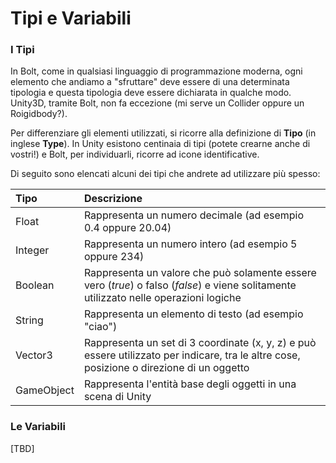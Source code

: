 # Tipi e Variabili

### I Tipi

In Bolt, come in qualsiasi linguaggio di programmazione moderna, ogni elemento che andiamo a "sfruttare" deve essere di una determinata tipologia e questa tipologia deve essere dichiarata in qualche modo. Unity3D, tramite Bolt, non fa eccezione \(mi serve un Collider oppure un Roigidbody?\).

Per differenziare gli elementi utilizzati, si ricorre alla definizione di **Tipo** \(in inglese **Type**\). In Unity esistono centinaia di tipi \(potete crearne anche di vostri!\) e Bolt, per individuarli, ricorre ad icone identificative.

Di seguito sono elencati alcuni dei tipi che andrete ad utilizzare più spesso:

| Tipo | Descrizione |
| :--- | :--- |
| Float | Rappresenta un numero decimale \(ad esempio 0.4 oppure 20.04\) |
| Integer | Rappresenta un numero intero \(ad esempio 5 oppure 234\) |
| Boolean | Rappresenta un valore che può solamente essere vero \(_true_\) o falso \(_false_\) e viene solitamente utilizzato nelle operazioni logiche |
| String | Rappresenta un elemento di testo \(ad esempio "ciao"\) |
| Vector3 | Rappresenta un set di 3 coordinate \(x, y, z\) e può essere utilizzato per indicare, tra le altre cose, posizione o direzione di un oggetto |
| GameObject | Rappresenta l'entità base degli oggetti in una scena di Unity |

### Le Variabili

\[TBD\]

